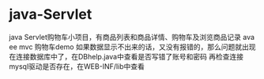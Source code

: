 # java-Servlet
java Servlet购物车小项目，有商品列表和商品详情、购物车及浏览商品记录
ava ee mvc 购物车demo 如果数据显示不出来的话，又没有报错的，那么问题就出现在连接数据库中了，在DBhelp.java中查看是否写错了账号和密码 再检查连接mysql驱动是否存在，在WEB-INF/lib中查看
